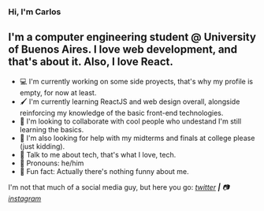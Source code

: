 ### Hi, I'm Carlos

## I'm a computer engineering student @ University of Buenos Aires. I love web development, and that's about it. Also, I love React.

- 💻 I'm currently working on some side proyects, that's why my profile is empty, for now at least.
- 🖌️ I'm currently learning ReactJS and web design overall, alongside reinforcing my knowledge of the basic front-end technologies.
- 🧠 I'm looking to collaborate with cool people who undestand I'm still learning the basics.
- 📖 I'm also looking for help with my midterms and finals at college please (just kidding).
- 💾 Talk to me about tech, that's what I love, tech.
- 👨 Pronouns: he/him
- 🤬 Fun fact: Actually there's nothing funny about me.

I'm not that much of a social media guy, but here you go: [<i width='16px' src='https://simpleicons.org/icons/twitter.svg' />][twitter][twitter] **|** 📷[instagram][instagram]

[twitter]: https://twitter.com/itscarlosecp
[instagram]: https://www.instagram.com/itscarlosecp/
